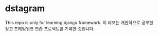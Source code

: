 # dstagram

This repo is only for learning django framework.
이 레포는 개인적으로 공부한 장고 프레임워크 연습 프로젝트를 기록한 것입니다.
